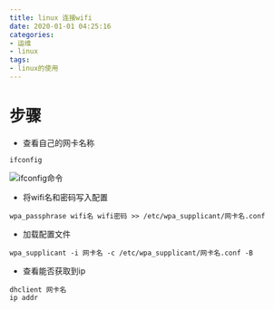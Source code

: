 ```yaml
---
title: linux 连接wifi
date: 2020-01-01 04:25:16
categories:
- 运维
- linux
tags:
- linux的使用
---
```


# 步骤

* 查看自己的网卡名称

```shell
ifconfig
```

![ifconfig命令](/images/linux/ethcard/ifconfig.png)

<!--more-->

* 将wifi名和密码写入配置

```shell
wpa_passphrase wifi名 wifi密码 >> /etc/wpa_supplicant/网卡名.conf
```

* 加载配置文件

```shell
wpa_supplicant -i 网卡名 -c /etc/wpa_supplicant/网卡名.conf -B
```

* 查看能否获取到ip

```shell
dhclient 网卡名
ip addr
```
